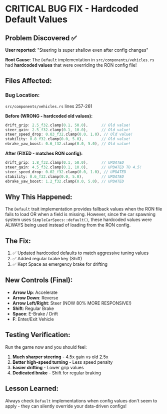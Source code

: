 # CRITICAL BUG FIX - Hardcoded Default Values

## Problem Discovered ✅

**User reported**: "Steering is super shallow even after config changes"

**Root Cause**: The `Default` implementation in `src/components/vehicles.rs` had **hardcoded values** that were overriding the RON config file!

## Files Affected:

### Bug Location:
`src/components/vehicles.rs` lines 257-261

**Before (WRONG - hardcoded old values):**
```rust
drift_grip: 2.5_f32.clamp(0.1, 50.0),      // Old value!
steer_gain: 2.5_f32.clamp(0.1, 10.0),      // Old value!
steer_speed_drop: 0.03_f32.clamp(0.0, 1.0), // Old value!
stability: 0.8_f32.clamp(0.0, 5.0),        // Old value!
ebrake_yaw_boost: 0.6_f32.clamp(0.0, 5.0), // Old value!
```

**After (FIXED - matches RON config):**
```rust
drift_grip: 1.8_f32.clamp(0.1, 50.0),      // UPDATED
steer_gain: 4.5_f32.clamp(0.1, 10.0),      // UPDATED TO 4.5!
steer_speed_drop: 0.02_f32.clamp(0.0, 1.0), // UPDATED
stability: 0.6_f32.clamp(0.0, 5.0),        // UPDATED
ebrake_yaw_boost: 1.2_f32.clamp(0.0, 5.0), // UPDATED
```

## Why This Happened:

The `Default` trait implementation provides fallback values when the RON file fails to load OR when a field is missing. However, since the car spawning system uses `SimpleCarSpecs::default()`, these hardcoded values were ALWAYS being used instead of loading from the RON config.

## The Fix:

1. ✅ Updated hardcoded defaults to match aggressive tuning values
2. ✅ Added regular brake key (Shift)
3. ✅ Kept Space as emergency brake for drifting

## New Controls (Final):

- **Arrow Up**: Accelerate
- **Arrow Down**: Reverse
- **Arrow Left/Right**: Steer (NOW 80% MORE RESPONSIVE!)
- **Shift**: Regular Brake
- **Space**: E-Brake / Drift
- **F**: Enter/Exit Vehicle

## Testing Verification:

Run the game now and you should feel:
1. **Much sharper steering** - 4.5x gain vs old 2.5x
2. **Better high-speed turning** - Less speed penalty
3. **Easier drifting** - Lower grip values
4. **Dedicated brake** - Shift for regular braking

## Lesson Learned:

Always check `Default` implementations when config values don't seem to apply - they can silently override your data-driven configs!
